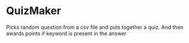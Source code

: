 # QuizMaker

Picks random question from a csv file and puts together a quiz.
And then awards points if keyword is present in the answer
